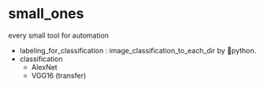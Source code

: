 # small_ones
every small tool for automation


* labeling_for_classification : image_classification_to_each_dir by 🐍python.
* classification
    * AlexNet
    * VGG16 (transfer)
